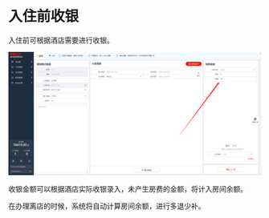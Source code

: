 # 入住前收银

入住前可根据酒店需要进行收银。

![&#x5165;&#x8D26;&#x524D;&#x6536;&#x94F6;&#x9875;&#x9762;](../../../.gitbook/assets/image%20%28696%29.png)

  
收银金额可以根据酒店实际收银录入，未产生房费的金额，将计入房间余额。

在办理离店的时候，系统将自动计算房间余额，进行多退少补。

  


  




